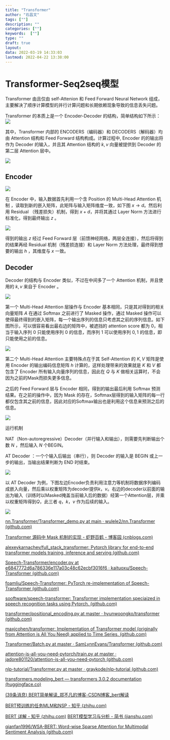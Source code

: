 ```yaml
---
title: "Transformer"
author: "石昌文"
tags: [""]
description: ""
categories: [""]
keywords:  [""]
type: ""
draft: true
layout: 
data: 2022-03-19 14:33:03
lastmod: 2022-04-22 13:38:00
---
```


# Transformer-Seq2seq模型

Transformer 由且仅由 self-Attenion 和 Feed Forward Neural Network 组成，主要解决了顺序计算模型的并行计算问题和长期依赖现象导致的信息丢失问题。

Transformer 的本质上是一个 Encoder-Decoder 的结构，简单结构如下所示：![](Transformer-Seq2seq模型.assets/image-20220304012618.png)

其中，Transformer 内部的 ENCODERS（编码器）和 DECODERS（解码器）均由 Attention 结构和 Feed Forward 结构构成。计算过程中, Encoder 的的输出将作为 Decoder 的输入，并且其 Attention 结构的 $k, v$ 向量被提供到 Decoder 的第二层 Attention 层中。

![](Transformer-Seq2seq模型.assets/image-20220304012540.png)

## Encoder

![](Transformer-Seq2seq模型.assets/image-20220304010958.png)

在 Encoder 中，输入数据首先利用一个含 Position 的 Multi-Head Attention 机制 ，读取到新的嵌入矩阵，此矩阵与输入矩阵维度一致，如下图 $x\rightarrow d$。然后利用 Residual （残差损失）机制，得到 $x+d$，并将其通过 Layer Norm 方法进行标准化，得到最终输出 $z$  。

![](Transformer-Seq2seq模型.assets/image-20220304011029.png)

得到的输出 $z$  经过 Feed Forward 层（前馈神经网络，两层全连接），然后将得到的结果再经 Residual 机制（残差损连接）和 Layer Norm 方法处理，最终得到想要的输出 $h$ ，其维度与 $x$ 一致。  

## Decoder

Decoder 的结构与 Encoder 类似，不过在中间多了一个 Attention 机制，并且使用的 $k, v$ 来自于 Encoder 。

![](Transformer-Seq2seq模型.assets/image-20220304011052.png)

第一个 Multi-Head Attention 层操作与 Encoder 基本相同，只是其对得到的相关向量矩阵 $A$ 在通过 Softmax 之前进行了 Masked 操作，通过 Masked 操作可以使得最终得到的嵌入矩阵，每一个输出序列的信息只考虑其之前的序列信息。如下图所示，可以很容易看出最右边的矩阵中，被遮挡的 attention score 都为 0，相当于输入序列 $0$ 只能使用序列 $0$ 的信息，而序列 $1$ 可以使用序列 $0, 1$ 的信息，即只能使用之前的信息。

![](Transformer-Seq2seq模型.assets/image-20220304011110.png)

第二个 Multi-Head Attention 主要特殊点在于其 Self-Attention 的 $K, V$ 矩阵是使用 Encoder 的输出编码信息矩阵 $h$ 计算的，这样处理带来的效果就是 $K$ 和 $V$ 都包含了 Encoder 所有输入向量序列的信息，因此在 $Q$ 与 $K$ 做相关运算时，不会因为之前的Mask而损失更多信息。

之后的 Feed Forward 层与 Encoder 相同，得到的输出最后利用 Softmax 预测结果。在之前的操作中，因为 Mask 的存在，Softmax层得到的输入矩阵的每一行都仅包含其之前的信息，因此对应的Softmax输出也是利用这个信息来预测之后的信息。

![](Transformer-Seq2seq模型.assets/image-20220304011541.png)

运行机制    

NAT（Non-autoregressive）Decoder（并行输入和输出），则需要先判断输出个数 $N$ ，然后输入 $N$ 个BEGIN。

AT Decoder ：一个个输入后输出（串行），则 Decoder 的输入是 BEGIN 或上一步的输出，当输出结果判断为 END 时结束。

![](Transformer-Seq2seq模型.assets/image-20220304011605.png)

以 AT Decoder 为例，下图左边Encoder负责利用注意力等机制将数据序列编码成嵌入向量，然后乘以权重矩阵为decoder提供$k，v$。右边的decoder以前面的输出为输入（训练时以Masked掩盖当前输入后的数据）经第一个Attention层，并乘以权重矩阵得到$Q$，此三者 $q，k，v$ 作为后续的输入。

![](Transformer-Seq2seq模型.assets/image-20220304011622.png)



[nn.Transformer/Transformer_demo.py at main · wulele2/nn.Transformer (github.com)](https://github.com/wulele2/nn.Transformer/blob/main/Transformer_demo.py)

[Transformer 源码中 Mask 机制的实现 - 虾野百鹤 - 博客园 (cnblogs.com)](https://www.cnblogs.com/wevolf/p/12484972.html)

[alexeykarnachev/full_stack_transformer: Pytorch library for end-to-end transformer models training, inference and serving (github.com)](https://github.com/alexeykarnachev/full_stack_transformer)

[Speech-Transformer/encoder.py at e6847772d6a786336e117a03c48c62ecbf3016f6 · kaituoxu/Speech-Transformer (github.com)](https://github.com/kaituoxu/Speech-Transformer/blob/e6847772d6a786336e117a03c48c62ecbf3016f6/src/transformer/encoder.py)


[foamliu/Speech-Transformer: PyTorch re-implementation of Speech-Transformer (github.com)](https://github.com/foamliu/Speech-Transformer)

[sooftware/speech-transformer: Transformer implementation speciaized in speech recognition tasks using Pytorch. (github.com)](https://github.com/sooftware/speech-transformer)

[transformer/positional_encoding.py at master · hyunwoongko/transformer (github.com)](https://github.com/hyunwoongko/transformer/blob/master/models/embedding/positional_encoding.py#L10:7)


[maxjcohen/transformer: Implementation of Transformer model (originally from Attention is All You Need) applied to Time Series. (github.com)](https://github.com/maxjcohen/transformer)

[Transformer/Batch.py at master · SamLynnEvans/Transformer (github.com)](https://github.com/SamLynnEvans/Transformer/blob/master/Batch.py)


[attention-is-all-you-need-pytorch/train.py at master · jadore801120/attention-is-all-you-need-pytorch (github.com)](https://github.com/jadore801120/attention-is-all-you-need-pytorch/blob/master/train.py)

[nlp-tutorial/Transformer.py at master · graykode/nlp-tutorial (github.com)](https://github.com/graykode/nlp-tutorial/blob/master/5-1.Transformer/Transformer.py)


[transformers.modeling_bert — transformers 3.0.2 documentation (huggingface.co)](https://huggingface.co/transformers/v3.0.2/_modules/transformers/modeling_bert.html#BertModel.forward)


[(39条消息) BERT简单解读_郑不凡的博客-CSDN博客_bert解读](https://blog.csdn.net/m0_50896529/article/details/121748613)

[BERT预训练的任务MLM和NSP - 知乎 (zhihu.com)](https://zhuanlan.zhihu.com/p/562352255)

[BERT 详解 - 知乎 (zhihu.com)](https://zhuanlan.zhihu.com/p/103226488)
[BERT模型学习与分析 - 简书 (jianshu.com)](https://www.jianshu.com/p/160c4800b9b5)


[qianfan1996/WSA-BERT: Word-wise Sparse Attention for Multimodal Sentiment Analysis (github.com)](https://github.com/qianfan1996/WSA-BERT)




























